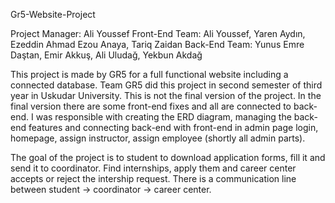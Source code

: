 Gr5-Website-Project

Project Manager: Ali Youssef
Front-End Team: Ali Youssef, Yaren Aydın, Ezeddin Ahmad Ezou Anaya, Tariq Zaidan
Back-End Team: Yunus Emre Daştan, Emir Akkuş, Ali Uludağ, Yekbun Akdağ

This project is made by GR5 for a full functional website including a connected database. Team GR5 did this project in second semester of third year in Uskudar University.
This is not the final version of the project. In the final version there are some front-end fixes and all are connected to back-end.
I was responsible with creating the ERD diagram, managing the back-end features and connecting back-end with front-end in admin page login, homepage, assign instructor, assign employee (shortly all admin parts).

The goal of the project is to student to download application forms, fill it and send it to coordinator. Find internships, apply them and career center accepts or reject the intership request. There is a communication line between student -> coordinator -> career center.
